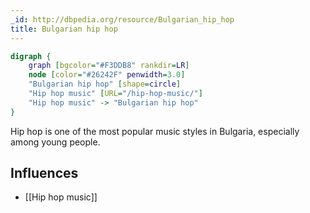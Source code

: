 ```yaml
---
_id: http://dbpedia.org/resource/Bulgarian_hip_hop
title: Bulgarian hip hop
---
```


```dot
digraph {
	graph [bgcolor="#F3DDB8" rankdir=LR]
	node [color="#26242F" penwidth=3.0]
	"Bulgarian hip hop" [shape=circle]
	"Hip hop music" [URL="/hip-hop-music/"]
	"Hip hop music" -> "Bulgarian hip hop"
}
```

Hip hop is one of the most popular music styles in Bulgaria, especially among young people.

## Influences
- [[Hip hop music]]
